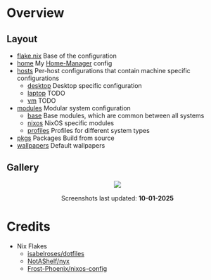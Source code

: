 # Overview

## Layout

- [flake.nix](flake.nix) Base of the configuration
- [home](home) My [Home-Manager](https://github.com/nix-community/home-manager)
  config
- [hosts](hosts) Per-host configurations that contain machine specific
  configurations
  - [desktop](hosts/desktop/) Desktop specific configuration
  - [laptop](hosts/laptop/) TODO
  - [vm](hosts/vm/) TODO
- [modules](modules) Modular system configuration
  - [base](modules/base/) Base modules, which are common between all systems
  - [nixos](modules/nixos/) NixOS specific modules
  - [profiles](modules/profiles/) Profiles for different system types
- [pkgs](flake/pkgs) Packages Build from source
- [wallpapers](wallpapers/) Default wallpapers

## Gallery

<p align="center">
   <img src="./.github/assets/screenshots/desktop1.png" style="margin-bottom: 15px;"/> <br>
   Screenshots last updated: <b>10-01-2025</b>
</p>

# Credits

- Nix Flakes
  - [isabelroses/dotfiles](https://github.com/isabelroses/dotfiles)
  - [NotAShelf/nyx](https://github.com/NotAShelf/nyx)
  - [Frost-Phoenix/nixos-config](https://github.com/Frost-Phoenix/nixos-config)
